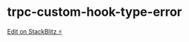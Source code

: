 # trpc-custom-hook-type-error

[Edit on StackBlitz ⚡️](https://stackblitz.com/edit/trpc-trpc-hhwebt)